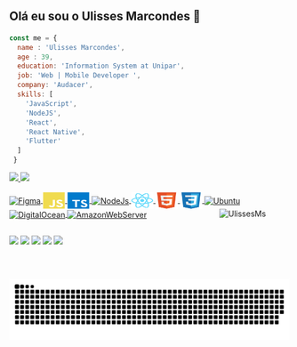 ## Olá eu sou o Ulisses Marcondes  👋
```javascript
const me = {
  name : 'Ulisses Marcondes',
  age : 39,
  education: 'Information System at Unipar',
  job: 'Web | Mobile Developer ',
  company: 'Audacer',
  skills: [
    'JavaScript',  
    'NodeJS', 
    'React',
    'React Native',
    'Flutter'
  ]
 }
``` 
<div>
  <a href="https://github.com/ulissesms">
  <img height="170em" src="https://github-readme-stats.vercel.app/api?username=ulissesms&show_icons=true&theme=blueberry&include_all_commits=true&count_private=true"/>
  <img height="170em" src="https://github-readme-stats.vercel.app/api/top-langs/?username=ulissesms&layout=compact&langs_count=7&theme=blueberry"/>
</div>
  
 <div style="display: inline_block"><br>
  <img align="center" alt="Figma" height="30" width="40" src="https://cdn.jsdelivr.net/gh/devicons/devicon/icons/figma/figma-original.svg">
  <img align="center" alt="JavaScript" height="30" width="40" src="https://raw.githubusercontent.com/devicons/devicon/master/icons/javascript/javascript-plain.svg">
  <img align="center" alt="TypeScript" height="30" width="40" src="https://raw.githubusercontent.com/devicons/devicon/master/icons/typescript/typescript-plain.svg">
  <img align="center" height="30" width="40" alt="NodeJs" src='https://cdn.jsdelivr.net/gh/devicons/devicon/icons/nodejs/nodejs-original.svg'>
  <img align="center" alt="React" height="30" width="40" src="https://raw.githubusercontent.com/devicons/devicon/master/icons/react/react-original.svg">
  <img align="center" alt="HTML" height="30" width="40" src="https://raw.githubusercontent.com/devicons/devicon/master/icons/html5/html5-original.svg">
  <img align="center" alt="CSS" height="30" width="40" src="https://raw.githubusercontent.com/devicons/devicon/master/icons/css3/css3-original.svg">
   <img align="center" alt="Ubuntu" height="30" width="40" src="https://cdn.jsdelivr.net/gh/devicons/devicon/icons/ubuntu/ubuntu-plain-wordmark.svg">
   <img align="center" alt="DigitalOcean" height="60" width="50"src="https://cdn.jsdelivr.net/gh/devicons/devicon/icons/digitalocean/digitalocean-original-wordmark.svg">
   <img align="center" alt="AmazonWebServer" height="70"width="50"src="https://cdn.jsdelivr.net/gh/devicons/devicon/icons/amazonwebservices/amazonwebservices-plain-wordmark.svg">

  <img align="right" alt="UlissesMs" height="126" width="126" src="https://media.giphy.com/media/u6DUcQbPPRHUAwe2tg/giphy.gif?cid=ecf05e47cq7jm6qwn6lektiytazialu307tpifeq3gtz4t72&rid=giphy.gif">
</div> 
  
##  
  

<div> 
  <a href="https://instagram.com/ulissesms" target="_blank"><img src="https://img.shields.io/badge/-Instagram-%23E4405F?style=for-the-badge&logo=instagram&logoColor=white" target="_blank"></a>
  <a href="https://discord.gg/Ulissesms ulissesms#7930" target="_blank"><img src="https://img.shields.io/badge/Discord-7289DA?style=for-the-badge&logo=discord&logoColor=white" target="_blank"></a> 
  <a href = "mailto:ulissesmarcondes17@gmail.com"><img src="https://img.shields.io/badge/Gmail-D14836?style=for-the-badge&logo=gmail&logoColor=white"></a>
  <a href="https://www.linkedin.com/in/ulisses-marcondes" target="_blank"><img src="https://img.shields.io/badge/-LinkedIn-%230077B5?style=for-the-badge&logo=linkedin&logoColor=white" target="_blank"></a>
  <a href="https://app.rocketseat.com.br/me/ulissesms"><img src="https://img.shields.io/static/v1?label=Blog&message=Rocketseat&color=7159c1&style=for-the-badge&logo=ghost"></a>
 
  ![Snake animation](https://github.com/anapaulasouzadias/anapaulasouzadias/blob/output/github-contribution-grid-snake.svg)
 
</div>
<!--
**ulissesms/ulissesms** is a ✨ _special_ ✨ repository because its `README.md` (this file) appears on your GitHub profile.

Here are some ideas to get you started:

- 🔭 I’m currently working on ...
- 🌱 I’m currently learning ...
- 👯 I’m looking to collaborate on ...
- 🤔 I’m looking for help with ...
- 💬 Ask me about ...
- 📫 How to reach me: ...
- 😄 Pronouns: ...
- ⚡ Fun fact: ...
-->

